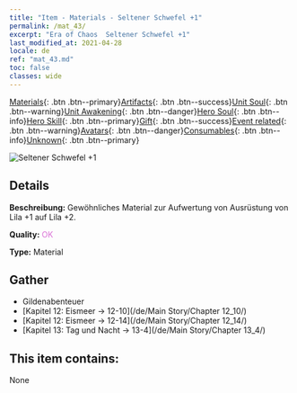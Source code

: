 ```yaml
---
title: "Item - Materials - Seltener Schwefel +1"
permalink: /mat_43/
excerpt: "Era of Chaos  Seltener Schwefel +1"
last_modified_at: 2021-04-28
locale: de
ref: "mat_43.md"
toc: false
classes: wide
---
```

 [Materials](/ItemsDE/){: .btn .btn--primary}[Artifacts](/ItemsDE/Artifacts/){: .btn .btn--success}[Unit Soul](/ItemsDE/UnitSoul/){: .btn .btn--warning}[Unit Awakening](/ItemsDE/UnitAwakening/){: .btn .btn--danger}[Hero Soul](/ItemsDE/HeroSoul/){: .btn .btn--info}[Hero Skill](/ItemsDE/HeroSkill/){: .btn .btn--primary}[Gift](/ItemsDE/Gift/){: .btn .btn--success}[Event related](/ItemsDE/Events/){: .btn .btn--warning}[Avatars](/ItemsDE/Avatars/){: .btn .btn--danger}[Consumables](/ItemsDE/Consumables/){: .btn .btn--info}[Unknown](/ItemsDE/Unknown/){: .btn .btn--primary}

 ![Seltener Schwefel +1](/images/t/i_cailiao_liuhuang2.png)

## Details
 **Beschreibung:** Gewöhnliches Material zur Aufwertung von Ausrüstung von Lila +1 auf Lila +2.

 **Quality:** <span style="color: #DA70D6">OK</span>

 **Type:** Material

## Gather

*    Gildenabenteuer 
*    [Kapitel 12: Eismeer -> 12-10](/de/Main Story/Chapter 12_10/) 
*    [Kapitel 12: Eismeer -> 12-14](/de/Main Story/Chapter 12_14/) 
*    [Kapitel 13: Tag und Nacht -> 13-4](/de/Main Story/Chapter 13_4/) 

## This item contains:

  None

